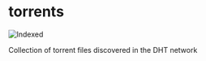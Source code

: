 torrents 
========
![Indexed](https://img.shields.io/badge/indexed-83737-blue)

Collection of torrent files discovered in the DHT network
